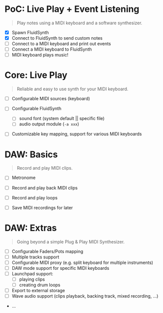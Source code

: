 # PoC: Live Play + Event Listening

> Play notes using a MIDI keyboard and a software synthesizer.

- [x] Spawn FluidSynth
- [x] Connect to FluidSynth to send custom notes
- [ ] Connect to a MIDI keyboard and print out events
- [ ] Connect a MIDI keyboard to FluidSynth
- [ ] MIDI keyboard plays music!

# Core: Live Play

> Reliable and easy to use synth for your MIDI keyboard.

- [ ] Configurable MIDI sources (keyboard)
- [ ] Configurable FluidSynth
    - [ ] sound font (system default || specific file)
    - [ ] audio output module (`-a xxx`)
- [ ] Customizable key mapping, support for various MIDI keyboards


# DAW: Basics

> Record and play MIDI clips.

- [ ] Metronome
- [ ] Record and play back MIDI clips
- [ ] Record and play loops
- [ ] Save MIDI recordings for later


# DAW: Extras

> Going beyond a simple Plug & Play MIDI Synthesizer.

- [ ] Configurable Faders/Pots mapping
- [ ] Multiple tracks support
- [ ] Configurable MIDI proxy (e.g. split keyboard for multiple instruments)
- [ ] DAW mode support for specific MIDI keyboards
- [ ] Launchpad support:
    - [ ] playing clips
    - [ ] creating drum loops
- [ ] Export to external storage
- [ ] Wave audio support (clips playback, backing track, mixed recording, ...)
- ...
